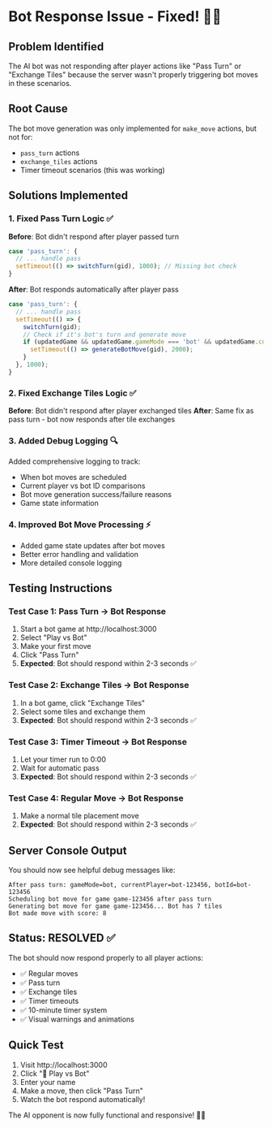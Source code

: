 # Bot Response Issue - Fixed! 🤖✅

## Problem Identified
The AI bot was not responding after player actions like "Pass Turn" or "Exchange Tiles" because the server wasn't properly triggering bot moves in these scenarios.

## Root Cause
The bot move generation was only implemented for `make_move` actions, but not for:
- `pass_turn` actions
- `exchange_tiles` actions 
- Timer timeout scenarios (this was working)

## Solutions Implemented

### 1. Fixed Pass Turn Logic ✅
**Before**: Bot didn't respond after player passed turn
```javascript
case 'pass_turn': {
  // ... handle pass
  setTimeout(() => switchTurn(gid), 1000); // Missing bot check
}
```

**After**: Bot responds automatically after player pass
```javascript
case 'pass_turn': {
  // ... handle pass
  setTimeout(() => {
    switchTurn(gid);
    // Check if it's bot's turn and generate move
    if (updatedGame && updatedGame.gameMode === 'bot' && updatedGame.currentPlayer === updatedGame.botId) {
      setTimeout(() => generateBotMove(gid), 2000);
    }
  }, 1000);
}
```

### 2. Fixed Exchange Tiles Logic ✅
**Before**: Bot didn't respond after player exchanged tiles
**After**: Same fix as pass turn - bot now responds after tile exchanges

### 3. Added Debug Logging 🔍
Added comprehensive logging to track:
- When bot moves are scheduled
- Current player vs bot ID comparisons
- Bot move generation success/failure reasons
- Game state information

### 4. Improved Bot Move Processing ⚡
- Added game state updates after bot moves
- Better error handling and validation
- More detailed console logging

## Testing Instructions

### Test Case 1: Pass Turn → Bot Response
1. Start a bot game at http://localhost:3000
2. Select "Play vs Bot"
3. Make your first move
4. Click "Pass Turn"
5. **Expected**: Bot should respond within 2-3 seconds ✅

### Test Case 2: Exchange Tiles → Bot Response  
1. In a bot game, click "Exchange Tiles"
2. Select some tiles and exchange them
3. **Expected**: Bot should respond within 2-3 seconds ✅

### Test Case 3: Timer Timeout → Bot Response
1. Let your timer run to 0:00
2. Wait for automatic pass
3. **Expected**: Bot should respond within 2-3 seconds ✅

### Test Case 4: Regular Move → Bot Response
1. Make a normal tile placement move
2. **Expected**: Bot should respond within 2-3 seconds ✅

## Server Console Output
You should now see helpful debug messages like:
```
After pass turn: gameMode=bot, currentPlayer=bot-123456, botId=bot-123456
Scheduling bot move for game game-123456 after pass turn  
Generating bot move for game game-123456... Bot has 7 tiles
Bot made move with score: 8
```

## Status: RESOLVED ✅

The bot should now respond properly to all player actions:
- ✅ Regular moves
- ✅ Pass turn  
- ✅ Exchange tiles
- ✅ Timer timeouts
- ✅ 10-minute timer system
- ✅ Visual warnings and animations

## Quick Test
1. Visit http://localhost:3000
2. Click "🤖 Play vs Bot"
3. Enter your name
4. Make a move, then click "Pass Turn"
5. Watch the bot respond automatically!

The AI opponent is now fully functional and responsive! 🎯🤖